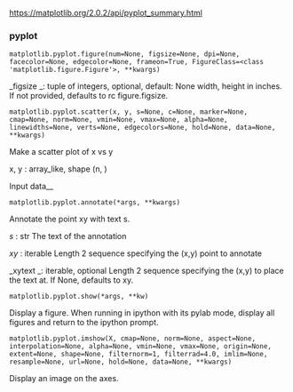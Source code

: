 https://matplotlib.org/2.0.2/api/pyplot_summary.html
### pyplot


```
matplotlib.pyplot.figure(num=None, figsize=None, dpi=None, facecolor=None, edgecolor=None, frameon=True, FigureClass=<class 'matplotlib.figure.Figure'>, **kwargs)
```

_figsize _: tuple of integers, optional, default: None
width, height in inches. If not provided, defaults to rc figure.figsize.




```
matplotlib.pyplot.scatter(x, y, s=None, c=None, marker=None, cmap=None, norm=None, vmin=None, vmax=None, alpha=None, linewidths=None, verts=None, edgecolors=None, hold=None, data=None, **kwargs)
```

Make a scatter plot of x vs y

x, y : array_like, shape (n, )

Input data__



```
matplotlib.pyplot.annotate(*args, **kwargs)
```

Annotate the point xy with text s.

_s_ : str
The text of the annotation

_xy_ : iterable
Length 2 sequence specifying the (x,y) point to annotate

_xytext _: iterable, optional
Length 2 sequence specifying the (x,y) to place the text at. If None, defaults to xy.



```
matplotlib.pyplot.show(*args, **kw)
```
Display a figure. When running in ipython with its pylab mode, display all figures and return to the ipython prompt.



```
matplotlib.pyplot.imshow(X, cmap=None, norm=None, aspect=None, interpolation=None, alpha=None, vmin=None, vmax=None, origin=None, extent=None, shape=None, filternorm=1, filterrad=4.0, imlim=None, resample=None, url=None, hold=None, data=None, **kwargs)
```
Display an image on the axes.
